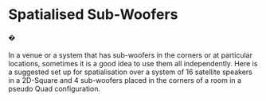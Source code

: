 # Spatialised Sub-Woofers

#### �

In a venue or a system that has sub-woofers in the corners or at particular locations,
sometimes it is a good idea to use them all independently. Here is a suggested set
up for spatialisation over a system of 16 satellite speakers in a 2D-Square and 4
sub-woofers placed in the corners of a room in a pseudo Quad configuration.

